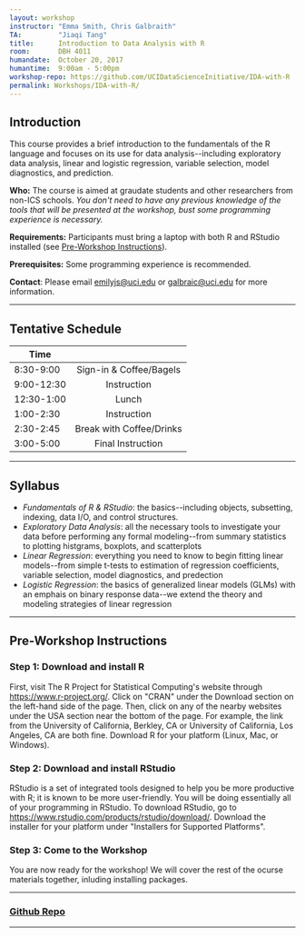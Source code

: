 ```yaml
---
layout: workshop
instructor: "Emma Smith, Chris Galbraith"
TA: 		"Jiaqi Tang"
title: 		Introduction to Data Analysis with R
room:		DBH 4011
humandate:	October 20, 2017
humantime:	9:00am - 5:00pm
workshop-repo: https://github.com/UCIDataScienceInitiative/IDA-with-R
permalink: Workshops/IDA-with-R/
---
```


## Introduction
This course provides a brief introduction to the fundamentals of the R language and focuses on its use for data analysis--including exploratory data analysis, linear and logistic regression, variable selection, model diagnostics, and prediction.


**Who:** The course is aimed at graudate students and other researchers from non-ICS schools. *You don't need to have any previous knowledge of the tools that will be presented at the workshop, bust some programming experience is necessary.*

**Requirements:** Participants must bring a laptop with both R and RStudio installed (see [Pre-Workshop Instructions](#Instructions)). 

**Prerequisites:** Some programming experience is recommended. 

**Contact**: Please email [emilyjs@uci.edu](mailto:emilyjs@uci.edu) or [galbraic@uci.edu](mailto:galbraic@uci.edu) for more information.


* * *


## <a name="Schedule"></a>Tentative Schedule

| 	   Time	    |           				|
| ------------- | :-------------:			|
| 	8:30-9:00  	| Sign-in & Coffee/Bagels	|
| 	9:00-12:30 	| Instruction 				|
| 	12:30-1:00 	| Lunch						|
| 	1:00-2:30	| Instruction 				|
| 	2:30-2:45	| Break	with Coffee/Drinks	|
| 	3:00-5:00	| Final Instruction 		|


* * *


## <a name="Syllabus"></a>Syllabus

* *Fundamentals of R & RStudio*: the basics--including objects, subsetting, indexing, data I/O, and control structures.
* *Exploratory Data Analysis*: all the necessary tools to investigate your data before performing any formal modeling--from summary statistics to plotting histgrams, boxplots, and scatterplots
* *Linear Regression*: everything you need to know to begin fitting linear models--from simple t-tests to estimation of regression coefficients, variable selection, model diagnostics, and predection 
* *Logistic Regression*: the basics of generalized linear models (GLMs) with an emphais on binary response data--we extend the theory and modeling strategies of linear regression


* * *


## <a name="Instructions"></a>Pre-Workshop Instructions

### Step 1: Download and install R
First, visit The R Project for Statistical Computing's website through <https://www.r-project.org/>. Click on "CRAN" under the Download section on the left-hand side of the page. Then, click on any of the nearby websites under the USA section near the bottom of the page. For example, the link from the University of California, Berkley, CA or University of California, Los Angeles, CA are both fine. Download R for your platform (Linux, Mac, or Windows).


### Step 2: Download and install RStudio
RStudio is a set of integrated tools designed to help you be more productive with R; it is known to be more user-friendly. You will be doing essentially all of your programming in RStudio. To download RStudio, go to <https://www.rstudio.com/products/rstudio/download/>. Download the installer for your platform under "Installers for Supported Platforms".


### Step 3: Come to the Workshop
You are now ready for the workshop! We will cover the rest of the ocurse materials together, inluding installing packages.


* * *


### <a name="Repo" href="https://github.com/UCIDataScienceInitiative/IDA-with-R">Github Repo</a>


* * *


<!-- ### <a name="Registration"></a>Registration
<script type="text/javascript" src="https://uci-oai.formstack.com/forms/js.php/intro_r041217"></script><noscript><a href="https://uci-oai.formstack.com/forms/intro_r041217" title="Online Form">Online Form - 4/13/17 - Intro to R</a></noscript> -->
